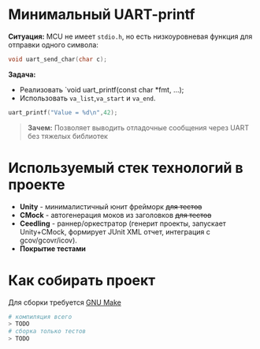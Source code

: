 # Минимальный UART-printf
**Ситуация:** MCU не имеет `stdio.h`, но есть низкоуровневая функция для отправки одного символа:
```c
void uart_send_char(char c);
```
**Задача:**
- Реализовать `void uart_printf(const char *fmt, ...);
- Использовать `va_list`,`va_start` и `va_end`.
```c
uart_printf("Value = %d\n",42);
```
> **Зачем:** Позволяет выводить отладочные сообщения через UART без тяжелых библиотек

# Используемый стек технологий в проекте
- **Unity** - минималистичный юнит фрейморк ~~для тестов~~
- **CMock** - автогенерация моков из заголовков ~~для тестов~~
- **Ceedling** - раннер/оркестратор (генерит проекты, запускает Unity+CMock, формирует JUnit XML отчет, интеграция с gcov/gcovr/icov).
- **Покрытие тестами**
# Как собирать проект
Для сборки требуется [GNU Make](https://www.gnu.org/software/make/)
```bash
# компиляция всего
> TODO
# сборка только тестов
> TODO
```
